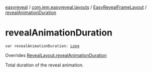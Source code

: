 [easyreveal](../../index.md) / [com.jem.easyreveal.layouts](../index.md) / [EasyRevealFrameLayout](index.md) / [revealAnimationDuration](./reveal-animation-duration.md)

# revealAnimationDuration

`var revealAnimationDuration: `[`Long`](https://kotlinlang.org/api/latest/jvm/stdlib/kotlin/-long/index.html)

Overrides [RevealLayout.revealAnimationDuration](../../com.jem.easyreveal/-reveal-layout/reveal-animation-duration.md)

Total duration of the reveal animation.

